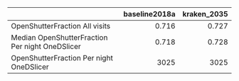 |                                                 |   baseline2018a |   kraken_2035 |
|:------------------------------------------------|----------------:|--------------:|
| OpenShutterFraction All visits                  |           0.716 |         0.727 |
| Median OpenShutterFraction Per night OneDSlicer |           0.718 |         0.728 |
| OpenShutterFraction Per night OneDSlicer        |        3025     |      3025     |
